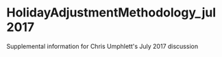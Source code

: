 # HolidayAdjustmentMethodology_jul2017
Supplemental information for Chris Umphlett's July 2017 discussion
